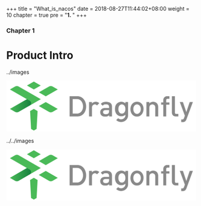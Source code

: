 +++
title = "What_is_nacos"
date = 2018-08-27T11:44:02+08:00
weight = 10
chapter = true
pre = "<b>1. </b>"
+++

### Chapter 1

# Product Intro

../images 

![../images](../images/dragonfly-linear.png)

../../images

![../../images](../../images/dragonfly-linear.png)

